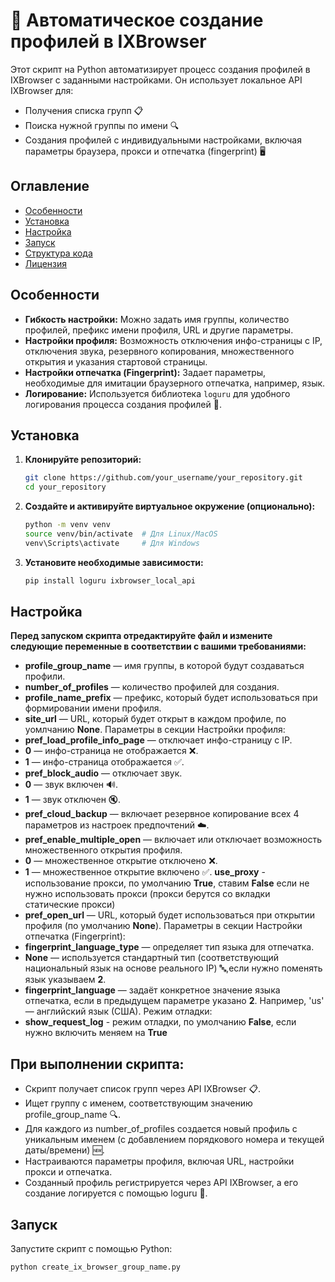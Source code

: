 # 🚀 Автоматическое создание профилей в IXBrowser

Этот скрипт на Python автоматизирует процесс создания профилей в IXBrowser с заданными настройками. Он использует локальное API IXBrowser для:
- Получения списка групп 📋
- Поиска нужной группы по имени 🔍
- Создания профилей с индивидуальными настройками, включая параметры браузера, прокси и отпечатка (fingerprint) 🖥️

## Оглавление

- [Особенности](#особенности)
- [Установка](#установка)
- [Настройка](#настройка)
- [Запуск](#запуск)
- [Структура кода](#структура-кода)
- [Лицензия](License) 

## Особенности

- **Гибкость настройки:** Можно задать имя группы, количество профилей, префикс имени профиля, URL и другие параметры.
- **Настройки профиля:** Возможность отключения инфо-страницы с IP, отключения звука, резервного копирования, множественного открытия и указания стартовой страницы.
- **Настройки отпечатка (Fingerprint):** Задает параметры, необходимые для имитации браузерного отпечатка, например, язык.
- **Логирование:** Используется библиотека `loguru` для удобного логирования процесса создания профилей 📜.

## Установка

1. **Клонируйте репозиторий:**

   ```bash
   git clone https://github.com/your_username/your_repository.git
   cd your_repository

2. **Создайте и активируйте виртуальное окружение (опционально):**

   ```bash
   python -m venv venv
   source venv/bin/activate  # Для Linux/MacOS
   venv\Scripts\activate     # Для Windows

3. **Установите необходимые зависимости:**

   ```bash
   pip install loguru ixbrowser_local_api

## Настройка
**Перед запуском скрипта отредактируйте файл и измените следующие переменные в соответствии с вашими требованиями:**

- **profile_group_name** — имя группы, в которой будут создаваться профили.
- **number_of_profiles** — количество профилей для создания.
- **profile_name_prefix** — префикс, который будет использоваться при формировании имени профиля.
- **site_url** — URL, который будет открыт в каждом профиле, по уомлчанию **None**.
Параметры в секции Настройки профиля:
- **pref_load_profile_info_page** — отключает инфо-страницу с IP.
- **0** — инфо-страница не отображается ❌.
- **1** — инфо-страница отображается ✅.
- **pref_block_audio** — отключает звук.
- **0** — звук включен 🔊.
- **1** — звук отключен 🔇.
- **pref_cloud_backup** — включает резервное копирование всех 4 параметров из настроек предпочтений ☁️.
- **pref_enable_multiple_open** — включает или отключает возможность множественного открытия профиля.
- **0** — множественное открытие отключено ❌.
- **1** — множественное открытие включено ✅.
   **use_proxy** - использование прокси, по умолчанию **True**, ставим **False** если не нужно использовать прокси (прокси берутся со вкладки статические прокси)
- **pref_open_url** — URL, который будет использоваться при открытии профиля (по умолчанию **None**).
Параметры в секции Настройки отпечатка (Fingerprint):
- **fingerprint_language_type** — определяет тип языка для отпечатка.
- **None** — используется стандартный тип (соответствующий национальный язык на основе реального IP) 🔤,если нужно поменять язык указываем **2**.
- **fingerprint_language** — задаёт конкретное значение языка отпечатка, если в предыдущем параметре указано **2**.
Например, 'us' — английский язык (США).
Режим отладки:
- **show_request_log** - режим отладки, по умолчанию **False**, если нужно включить меняем на **True**

## При выполнении скрипта:

- Скрипт получает список групп через API IXBrowser 📋.
- Ищет группу с именем, соответствующим значению profile_group_name 🔍.
- Для каждого из number_of_profiles создается новый профиль с уникальным именем (с добавлением порядкового номера и текущей даты/времени) 🆕.
- Настраиваются параметры профиля, включая URL, настройки прокси и отпечатка.
- Созданный профиль регистрируется через API IXBrowser, а его создание логируется с помощью loguru 📜.

## Запуск
Запустите скрипт с помощью Python:

```bash
python create_ix_browser_group_name.py
